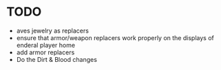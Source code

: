# TODO
- aves jewelry as replacers
- ensure that armor/weapon replacers work properly on the displays of enderal player home
- add armor replacers
- Do the Dirt & Blood changes
